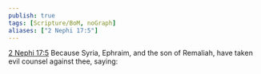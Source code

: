```yaml
---
publish: true
tags: [Scripture/BoM, noGraph]
aliases: ["2 Nephi 17:5"]
---
```

[2 Nephi 17:5](https://churchofjesuschrist.org/study/scriptures/bofm/2-ne/17?lang=eng&id=p5#p5) Because Syria, Ephraim, and the son of Remaliah, have taken evil counsel against thee, saying:
